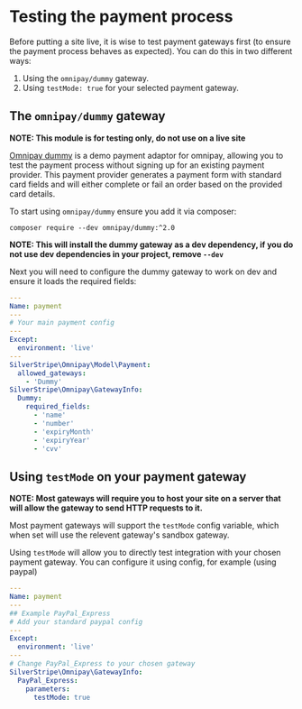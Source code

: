 # Testing the payment process

Before putting a site live, it is wise to test payment gateways first (to ensure the payment process behaves as expected).
You can do this in two different ways:

1. Using the `omnipay/dummy` gateway.
2. Using `testMode: true` for your selected payment gateway.

## The `omnipay/dummy` gateway

**NOTE: This module is for testing only, do not use on a live site**

[Omnipay dummy](https://github.com/thephpleague/omnipay-dummy) is a demo payment adaptor for omnipay, allowing you to test the
payment process without signing up for an existing payment provider. This payment provider generates a payment form with standard
card fields and will either complete or fail an order based on the provided card details.

To start using `omnipay/dummy` ensure you add it via composer:

    composer require --dev omnipay/dummy:^2.0

**NOTE: This will install the dummy gateway as a dev dependency, if you do not use dev dependencies in your project, remove `--dev`**

Next you will need to configure the dummy gateway to work on dev and ensure it loads the required fields:

```yml
---
Name: payment
---
# Your main payment config
---
Except:
  environment: 'live'
---
SilverStripe\Omnipay\Model\Payment:
  allowed_gateways:
    - 'Dummy'
SilverStripe\Omnipay\GatewayInfo:
  Dummy:
    required_fields:
      - 'name'
      - 'number'
      - 'expiryMonth'
      - 'expiryYear'
      - 'cvv'
```

## Using `testMode` on your payment gateway

**NOTE: Most gateways will require you to host your site on a server that will allow the gateway to send HTTP requests to it.**

Most payment gateways will support the `testMode` config variable, which when set will use the relevent gateway's sandbox
gateway.

Using `testMode` will allow you to directly test integration with your chosen payment gateway. You can configure it using config,
for example (using paypal)

```yml
---
Name: payment
---
## Example PayPal_Express
# Add your standard paypal config
---
Except:
  environment: 'live'
---
# Change PayPal_Express to your chosen gateway
SilverStripe\Omnipay\GatewayInfo:
  PayPal_Express:
    parameters:
      testMode: true
```
